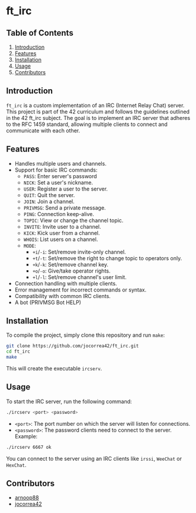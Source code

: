 # ft_irc

## Table of Contents
1. [Introduction](#introduction)
2. [Features](#features)
3. [Installation](#installation)
4. [Usage](#usage)
5. [Contributors](#contributors)

## Introduction
`ft_irc` is a custom implementation of an IRC (Internet Relay Chat) server. This project is part of the 42 curriculum and follows the guidelines outlined in the 42 ft_irc subject. The goal is to implement an IRC server that adheres to the RFC 1459 standard, allowing multiple clients to connect and communicate with each other.

## Features
- Handles multiple users and channels.
- Support for basic IRC commands:
  - `PASS`: Enter server's password
  - `NICK`: Set a user's nickname.
  - `USER`: Register a user to the server.
  - `QUIT`: Quit the server.
  - `JOIN`: Join a channel.
  - `PRIVMSG`: Send a private message.
  - `PING`: Connection keep-alive.
  - `TOPIC`: View or change the channel topic.
  - `INVITE`: Invite user to a channel.
  - `KICK`: Kick user from a channel.
  - `WHOIS`: List users on a channel.
  - `MODE`:
    - `+i`/`-i`: Set/remove invite-only channel.
    - `+t`/`-t`: Set/remove the right to change topic to operators only.
    - `+k`/`-k`: Set/remove channel key.
    - `+o`/`-o`: Give/take operator rights.
    - `+l`/`-l`: Set/remove channel's user limit.
- Connection handling with multiple clients.
- Error management for incorrect commands or syntax.
- Compatibility with common IRC clients.
- A bot (PRIVMSG Bot HELP)

## Installation

To compile the project, simply clone this repository and run `make`:
```bash
git clone https://github.com/jocorrea42/ft_irc.git
cd ft_irc
make
```
This will create the executable `ircserv`.

## Usage

To start the IRC server, run the following command:
```bash
./ircserv <port> <password>
```
- `<port>`: The port number on which the server will listen for connections.
- `<password>`: The password clients need to connect to the server.
Example:
```bash
./ircserv 6667 ok
```
You can connect to the server using an IRC clients like `irssi`,  `WeeChat` or `HexChat`.

## Contributors

- [arnoop88](https://github.com/arnoop88)
- [jocorrea42](https://github.com/jocorrea42)
